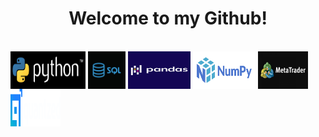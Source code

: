 <h1 align='center'>Welcome to my Github!</h1>

<div style="display: inline_block"><br>
   <img src='./img/python.png' align="center" alt="python" height="60" width="120">
   <img src='./img/sql.jpg' align="center" alt="sql" height="60" width="60">
   <img src='./img/pandas.png' align="center" alt="pandas" height="60" width="100">
   <img src='./img/numpy.png' align="center" alt="numpy" height="60" width="100">
   <img src='./img/metatrader.jpg' align="center" alt="metatrader" height="60" width="80">
   <img src='./img/quantzed.png' align="center" alt="quantzed" height="60" width="80">
</div>


<!--
**RobertoSoler/RobertoSoler** is a ✨ _special_ ✨ repository because its `README.md` (this file) appears on your GitHub profile.

Here are some ideas to get you started:

- 🔭 I’m currently working on ...
- 🌱 I’m currently learning ...
- 👯 I’m looking to collaborate on ...
- 🤔 I’m looking for help with ...
- 💬 Ask me about ...
- 📫 How to reach me: ...
- 😄 Pronouns: ...
- ⚡ Fun fact: ...
-->
